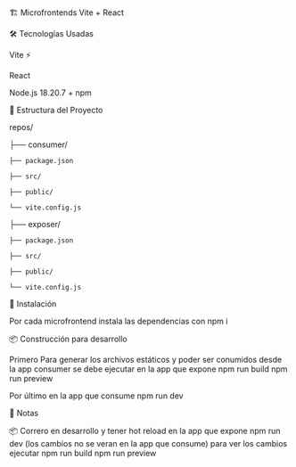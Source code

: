🏗️ Microfrontends Vite + React

🛠️ Tecnologías Usadas

Vite ⚡

React

Node.js 18.20.7 + npm

📂 Estructura del Proyecto

repos/


├── consumer/

    ├── package.json

    ├── src/

    ├── public/

    └── vite.config.js


├── exposer/

    ├── package.json

    ├── src/

    ├── public/

    └── vite.config.js


🚀 Instalación

Por cada microfrontend instala las dependencias con npm i

📦 Construcción para desarrollo

Primero Para generar los archivos estáticos y poder ser conumidos desde la app consumer se debe ejecutar en la app que expone
npm run build
npm run preview

Por último en la app que consume
npm run dev


📌 Notas

📦 Correro en desarrollo y tener hot reload en la app que expone
npm run dev (los cambios no se veran en la app que consume) para ver los cambios ejecutar
npm run build
npm run preview
